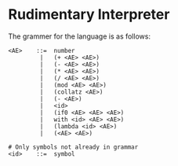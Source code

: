 # Rudimentary Interpreter

The grammer for the language is as follows:
```
<AE>    ::=  number
         |   (+ <AE> <AE>)
         |   (- <AE> <AE>)
         |   (* <AE> <AE>)
         |   (/ <AE> <AE>)
         |   (mod <AE> <AE>)
         |   (collatz <AE>)
         |   (- <AE>)
         |   <id>
         |   (if0 <AE> <AE> <AE>)
         |   with <id> <AE> <AE>)
         |   (lambda <id> <AE>)
         |   (<AE> <AE>)

# Only symbols not already in grammar
<id>    ::=  symbol
```